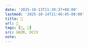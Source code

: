 ```yaml
---
date: '2025-10-13T11:30:37+08:00'
lastmod: '2025-10-14T21:46:45-08:00'
title: 󰦢
url: 󰦢
tags: [𤬈, 𤫱]
src: GHZR, DCCV
note:
---
```

